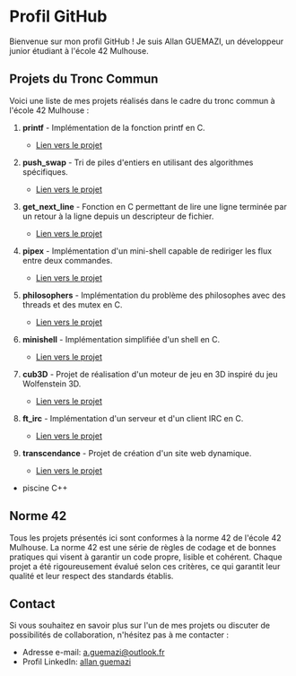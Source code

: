 # Profil GitHub

Bienvenue sur mon profil GitHub ! Je suis Allan GUEMAZI, un développeur junior étudiant à l'école 42 Mulhouse.


## Projets du Tronc Commun

Voici une liste de mes projets réalisés dans le cadre du tronc commun à l'école 42 Mulhouse :

1. **printf** - Implémentation de la fonction printf en C.
   - [Lien vers le projet](https://github.com/allangmz/ft_printf)
     
2. **push_swap** - Tri de piles d'entiers en utilisant des algorithmes spécifiques.
   - [Lien vers le projet](https://github.com/allangmz/push_swap)

3. **get_next_line** - Fonction en C permettant de lire une ligne terminée par un retour à la ligne depuis un descripteur de fichier.
   - [Lien vers le projet](https://github.com/allangmz/get_next_linev2)
 
4. **pipex** - Implémentation d'un mini-shell capable de rediriger les flux entre deux commandes.
   - [Lien vers le projet](https://github.com/allangmz/pipex)
 
5. **philosophers** - Implémentation du problème des philosophes avec des threads et des mutex en C.
   - [Lien vers le projet](https://github.com/allangmz/philosophers)
 
6. **minishell** - Implémentation simplifiée d'un shell en C.
   - [Lien vers le projet](https://github.com/allangmz/minishell)
 
7. **cub3D** - Projet de réalisation d'un moteur de jeu en 3D inspiré du jeu Wolfenstein 3D.
   - [Lien vers le projet](https://github.com/allangmz/cub3D)
 
8. **ft_irc** - Implémentation d'un serveur et d'un client IRC en C.
   - [Lien vers le projet](https://github.com/allangmz/ft_irc)
     
9. **transcendance** - Projet de création d'un site web dynamique.
   - [Lien vers le projet](https://github.com/allangmz/transcendance)

+ piscine C++

## Norme 42

Tous les projets présentés ici sont conformes à la norme 42 de l'école 42 Mulhouse. La norme 42 est une série de règles de codage et de bonnes pratiques qui visent à garantir un code propre, lisible et cohérent. Chaque projet a été rigoureusement évalué selon ces critères, ce qui garantit leur qualité et leur respect des standards établis.

## Contact

Si vous souhaitez en savoir plus sur l'un de mes projets ou discuter de possibilités de collaboration, n'hésitez pas à me contacter :

- Adresse e-mail: [a.guemazi@outlook.fr](mailto:a.guemazi@outlook.fr)
- Profil LinkedIn: [allan guemazi](https://www.linkedin.com/in/allan-guemazi)
